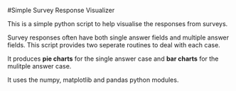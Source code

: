 #Simple Survey Response Visualizer

This is a simple python script to help visualise the responses from surveys.

Survey responses often have both single answer fields and multiple answer fields. This script provides two seperate routines to deal with each case.

It produces **pie charts** for the single answer case and **bar charts** for the mulitple answer case.

It uses the numpy, matplotlib and pandas python modules.
